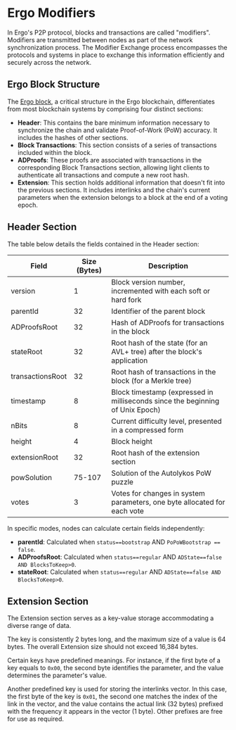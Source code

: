 # Ergo Modifiers

In Ergo's P2P protocol, blocks and transactions are called "modifiers". Modifiers are transmitted between nodes as part of the network synchronization process. The Modifier Exchange process encompasses the protocols and systems in place to exchange this information efficiently and securely across the network.


## Ergo Block Structure

The [Ergo block](block.md), a critical structure in the Ergo blockchain, differentiates from most blockchain systems by comprising four distinct sections:

* **Header**: This contains the bare minimum information necessary to synchronize the chain and validate Proof-of-Work (PoW) accuracy. It includes the hashes of other sections.
* **Block Transactions**: This section consists of a series of transactions included within the block.
* **ADProofs**: These proofs are associated with transactions in the corresponding Block Transactions section, allowing light clients to authenticate all transactions and compute a new root hash.
* **Extension**: This section holds additional information that doesn't fit into the previous sections. It includes interlinks and the chain's current parameters when the extension belongs to a block at the end of a voting epoch.

## Header Section

The table below details the fields contained in the Header section:

| Field              | Size (Bytes) | Description                                                                                           |
|--------------------|--------------|-------------------------------------------------------------------------------------------------------|
| version            | 1            | Block version number, incremented with each soft or hard fork                                         |
| parentId           | 32           | Identifier of the parent block                                                                        |
| ADProofsRoot       | 32           | Hash of ADProofs for transactions in the block                                                        |
| stateRoot          | 32           | Root hash of the state (for an AVL+ tree) after the block's application                              |
| transactionsRoot   | 32           | Root hash of transactions in the block (for a Merkle tree)                                            |
| timestamp          | 8            | Block timestamp (expressed in milliseconds since the beginning of Unix Epoch)                         |
| nBits              | 8            | Current difficulty level, presented in a compressed form                                              |
| height             | 4            | Block height                                                                                          |
| extensionRoot      | 32           | Root hash of the extension section                                                                    |
| powSolution        | 75-107       | Solution of the Autolykos PoW puzzle                                                                  |
| votes              | 3            | Votes for changes in system parameters, one byte allocated for each vote                               |

In specific modes, nodes can calculate certain fields independently:

- **parentId**: Calculated when `status==bootstrap` AND `PoPoWBootstrap == false`.
- **ADProofsRoot**: Calculated when `status==regular` AND `ADState==false AND BlocksToKeep>0`.
- **stateRoot**: Calculated when `status==regular` AND `ADState==false AND BlocksToKeep>0`.

## Extension Section

The Extension section serves as a key-value storage accommodating a diverse range of data. 

The key is consistently 2 bytes long, and the maximum size of a value is 64 bytes. The overall Extension size should not exceed 16,384 bytes. 

Certain keys have predefined meanings. For instance, if the first byte of a key equals to `0x00`, the second byte identifies the parameter, and the value determines the parameter's value. <!--TODO: Find this param table and link it.-->

Another predefined key is used for storing the interlinks vector. In this case, the first byte of the key is `0x01`, the second one matches the index of the link in the vector, and the value contains the actual link (32 bytes) prefixed with the frequency it appears in the vector (1 byte). Other prefixes are free for use as required.